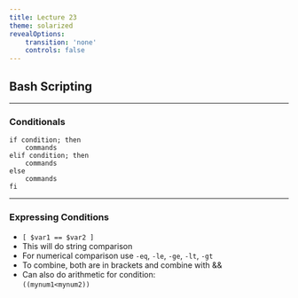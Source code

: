 ```yaml
---
title: Lecture 23
theme: solarized
revealOptions:
    transition: 'none'
    controls: false
---
```


## Bash Scripting

---

### Conditionals

```
if condition; then
    commands
elif condition; then
    commands
else
    commands
fi
```

---

### Expressing Conditions

* `[ $var1 == $var2 ]`
*  This will do string comparison
* For numerical comparison use `-eq`, `-le`, `-ge`, `-lt`, `-gt`
* To combine, both are in brackets and combine with &&
* Can also do arithmetic for condition:  
    `((mynum1<mynum2))`


